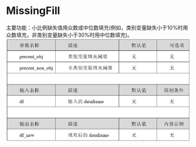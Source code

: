 # MissingFill
主要功能：小比例缺失值用众数或中位数填充(例如，类别变量缺失小于10%时用众数填充，非类别变量缺失小于30%时用中位数填充)。	
![](/assets/MissingFill.png)